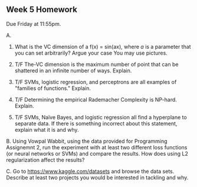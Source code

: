 Week 5 Homework
--

Due Friday at 11:55pm.

A.

1.  What is the VC dimension of a f(x) = sin(ax), where *a* is a parameter that you can set arbitrarily?  Argue your case
    You may use pictures.
    
2.  T/F  The-VC dimension is the maximum number of point that can be shattered in an infinite number of ways.  Explain.
    
3.  T/F  SVMs, logistic regression, and perceptrons are all examples of "families of functions."  Explain.

4.  T/F  Determining the empirical Rademacher Complexity is NP-hard. Explain.
    

5.  T/F SVMs, Naïve Bayes, and logistic regression all find a hyperplane to separate data.
    If there is something incorrect about this statement, explain what it is and why.

B.  Using Vowpal Wabbit, using the data provided for Programming Assignemnt 2, run the experiment with at least two different
    loss functions (or neural networks or SVMs) and compare the results.  How does using L2 regularization affect the results?
    
C.  Go to https://www.kaggle.com/datasets and browse the data sets.  
    Describe at least two projects you would be interested in tackling and why.
